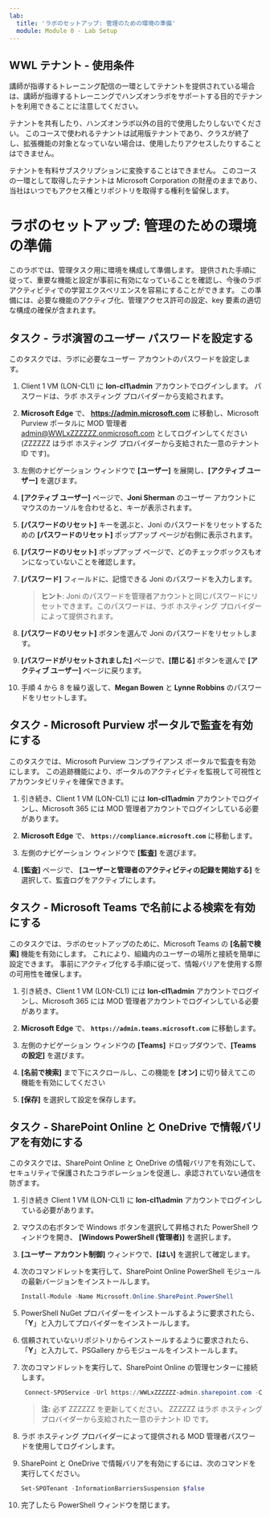 ```yaml
---
lab:
  title: 'ラボのセットアップ: 管理のための環境の準備'
  module: Module 0 - Lab Setup
---
```


## WWL テナント - 使用条件

講師が指導するトレーニング配信の一環としてテナントを提供されている場合は、講師が指導するトレーニングでハンズオンラボをサポートする目的でテナントを利用できることに注意してください。

テナントを共有したり、ハンズオンラボ以外の目的で使用したりしないでください。 このコースで使われるテナントは試用版テナントであり、クラスが終了し、拡張機能の対象となっていない場合は、使用したりアクセスしたりすることはできません。

テナントを有料サブスクリプションに変換することはできません。 このコースの一環として取得したテナントは Microsoft Corporation の財産のままであり、当社はいつでもアクセス権とリポジトリを取得する権利を留保します。

# ラボのセットアップ: 管理のための環境の準備

このラボでは、管理タスク用に環境を構成して準備します。 提供された手順に従って、重要な機能と設定が事前に有効になっていることを確認し、今後のラボ アクティビティでの学習エクスペリエンスを容易にすることができます。 この準備には、必要な機能のアクティブ化、管理アクセス許可の設定、key 要素の適切な構成の確保が含まれます。

## タスク - ラボ演習のユーザー パスワードを設定する

このタスクでは、ラボに必要なユーザー アカウントのパスワードを設定します。

1. Client 1 VM (LON-CL1) に **lon-cl1\admin** アカウントでログインします。 パスワードは、ラボ ホスティング プロバイダーから支給されます。

1. **Microsoft Edge** で、 **https://admin.microsoft.com** に移動し、Microsoft Purview ポータルに MOD 管理者 admin@WWLxZZZZZZ.onmicrosoft.com としてログインしてください (ZZZZZZ はラボ ホスティング プロバイダーから支給された一意のテナント ID です)。

1. 左側のナビゲーション ウィンドウで **[ユーザー]** を展開し、**[アクティブ ユーザー]** を選びます。

1. **[アクティブ ユーザー]** ページで、**Joni Sherman** のユーザー アカウントにマウスのカーソルを合わせると、キーが表示されます。

1. **[パスワードのリセット]** キーを選ぶと、Joni のパスワードをリセットするための **[パスワードのリセット]** ポップアップ ページが右側に表示されます。

1. **[パスワードのリセット]** ポップアップ ページで、どのチェックボックスもオンになっていないことを確認します。

1. **[パスワード]** フィールドに、記憶できる Joni のパスワードを入力します。

    >**ヒント**: Joni のパスワードを管理者アカウントと同じパスワードにリセットできます。このパスワードは、ラボ ホスティング プロバイダーによって提供されます。

1. **[パスワードのリセット]** ボタンを選んで Joni のパスワードをリセットします。

1. **[パスワードがリセットされました]** ページで、**[閉じる]** ボタンを選んで **[アクティブ ユーザー]** ページに戻ります。

1. 手順 4 から 8 を繰り返して、**Megan Bowen** と **Lynne Robbins** のパスワードをリセットします。

## タスク - Microsoft Purview ポータルで監査を有効にする

このタスクでは、Microsoft Purview コンプライアンス ポータルで監査を有効にします。 この追跡機能により、ポータルのアクティビティを監視して可視性とアカウンタビリティを確保できます。

1. 引き続き、Client 1 VM (LON-CL1) には **lon-cl1\admin** アカウントでログインし、Microsoft 365 には MOD 管理者アカウントでログインしている必要があります。

1. **Microsoft Edge** で、 **`https://compliance.microsoft.com`** に移動します。

1. 左側のナビゲーション ウィンドウで **[監査]** を選びます。

1. **[監査]** ページで、 **[ユーザーと管理者のアクティビティの記録を開始する]** を選択して、監査ログをアクティブにします。

## タスク - Microsoft Teams で名前による検索を有効にする

このタスクでは、ラボのセットアップのために、Microsoft Teams の **[名前で検索]** 機能を有効にします。 これにより、組織内のユーザーの場所と接続を簡単に設定できます。 事前にアクティブ化する手順に従って、情報バリアを使用する際の可用性を確保します。

1. 引き続き、Client 1 VM (LON-CL1) には **lon-cl1\admin** アカウントでログインし、Microsoft 365 には MOD 管理者アカウントでログインしている必要があります。

1. **Microsoft Edge** で、 **`https://admin.teams.microsoft.com`** に移動します。

1. 左側のナビゲーション ウィンドウの **[Teams]** ドロップダウンで、**[Teams の設定]** を選びます。

1. **[名前で検索]** まで下にスクロールし、この機能を **[オン]** に切り替えてこの機能を有効にしてください

1. **[保存]** を選択して設定を保存します。

## タスク - SharePoint Online と OneDrive で情報バリアを有効にする

このタスクでは、SharePoint Online と OneDrive の情報バリアを有効にして、セキュリティで保護されたコラボレーションを促進し、承認されていない通信を防ぎます。

1. 引き続き Client 1 VM (LON-CL1) に **lon-cl1\admin** アカウントでログインしている必要があります。

1. マウスの右ボタンで Windows ボタンを選択して昇格された PowerShell ウィンドウを開き、 **[Windows PowerShell (管理者)]** を選択します。

1. **[ユーザー アカウント制御]** ウィンドウで、**[はい]** を選択して確定します。

1. 次のコマンドレットを実行して、SharePoint Online PowerShell モジュールの最新バージョンをインストールします。

    ```powershell
    Install-Module -Name Microsoft.Online.SharePoint.PowerShell
    ```

1. PowerShell NuGet プロバイダーをインストールするように要求されたら、「**Y**」と入力してプロバイダーをインストールします。

1. 信頼されていないリポジトリからインストールするように要求されたら、「**Y**」と入力して、PSGallery からモジュールをインストールします。

1. 次のコマンドレットを実行して、SharePoint Online の管理センターに接続します。

    ```powershell
     Connect-SPOService -Url https://WWLxZZZZZZ-admin.sharepoint.com -Credential admin@WWLxZZZZZZ.onmicrosoft.com
    ```

    >**注:** 必ず ZZZZZZ を更新してください。 ZZZZZZ はラボ ホスティング プロバイダーから支給された一意のテナント ID です。

1. ラボ ホスティング プロバイダーによって提供される MOD 管理者パスワードを使用してログインします。

1. SharePoint と OneDrive で情報バリアを有効にするには、次のコマンドを実行してください。

    ```powershell
    Set-SPOTenant -InformationBarriersSuspension $false
    ```

1. 完了したら PowerShell ウィンドウを閉じます。
